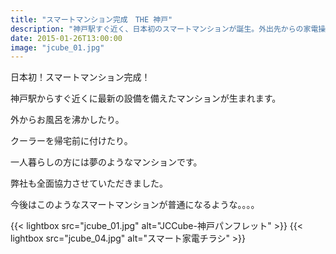 ```yaml
---
title: "スマートマンション完成　THE 神戸"
description: "神戸駅すぐ近く、日本初のスマートマンションが誕生。外出先からの家電操作など、先進的な住環境を実現。快適な一人暮らしを叶える最新設備が満載。"
date: 2015-01-26T13:00:00
image: "jcube_01.jpg"
---
```


日本初！スマートマンション完成！

神戸駅からすぐ近くに最新の設備を備えたマンションが生まれます。

外からお風呂を沸かしたり。

クーラーを帰宅前に付けたり。

一人暮らしの方には夢のようなマンションです。

弊社も全面協力させていただきました。

今後はこのようなスマートマンションが普通になるような。。。。

{{< lightbox src="jcube_01.jpg" alt="JCCube-神戸パンフレット" >}}
{{< lightbox src="jcube_04.jpg" alt="スマート家電チラシ" >}}

